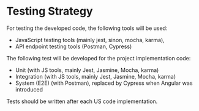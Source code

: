 # Testing Strategy #

For testing the developed code, the following tools will be used:
- JavaScript testing tools (mainly jest, sinon, mocha, karma),
- API endpoint testing tools (Postman, Cypress)

The following test will be developed for the project implementation code:
- Unit (with JS tools, mainly Jest, Jasmine, Mocha, karma)
- Integration (with JS tools, mainly Jest, Jasmine, Mocha, karma)
- System (E2E) (with Postman), replaced by Cypress when Angular was introduced

Tests should be written after each US code implementation.